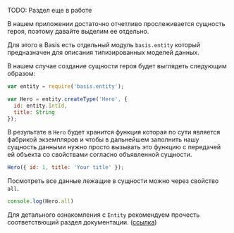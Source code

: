TODO: Раздел еще в работе

В нашем приложении достаточно отчетливо прослеживается сущность героя, поэтому давайте выделим ее отдельно.

Для этого в Basis есть отдельный модуль `basis.entity` который предназначен для описания типизированных моделей данных.

В нашем случае создание сущности героя будет выглядеть следующим образом:

```js
var entity = require('basis.entity');

var Hero = entity.createType('Hero', {
  id: entity.IntId,
  title: String
});
```

В результате в `Hero` будет хранится функция которая по сути является фабрикой экземпляров и чтобы в дальнейшем заполнить нашу сущность данными нужно просто вызывать это функцию с передачей ей объекта со свойствами согласно объявленной сущности.

```js
Hero({ id: 1, title: 'Your title' });
```

Посмотреть все данные лежащие в сущности можно через свойство `all`.

```js
console.log(Hero.all)
```

Для детального ознакомления с `Entity` рекомендуем прочесть соответствющий раздел документации. ([ссылка](https://github.com/basisjs/articles/blob/master/ru-RU/basis.entity.md))
